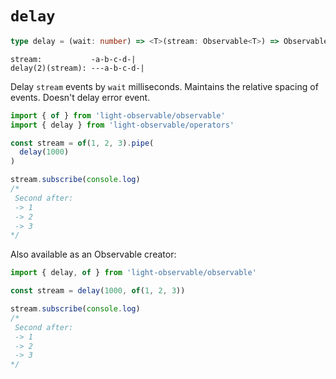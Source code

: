 # `delay`
```typescript
type delay = (wait: number) => <T>(stream: Observable<T>) => Observable<T>
```

```
stream:           -a-b-c-d-|
delay(2)(stream): ---a-b-c-d-|
```

Delay `stream` events by `wait` milliseconds. Maintains the relative spacing of events. Doesn't delay error event.

```typescript
import { of } from 'light-observable/observable'
import { delay } from 'light-observable/operators'

const stream = of(1, 2, 3).pipe(
  delay(1000)
)

stream.subscribe(console.log)
/*
 Second after:
 -> 1
 -> 2
 -> 3
*/
```

Also available as an Observable creator:
```typescript
import { delay, of } from 'light-observable/observable'

const stream = delay(1000, of(1, 2, 3))

stream.subscribe(console.log)
/*
 Second after:
 -> 1
 -> 2
 -> 3
*/
```
